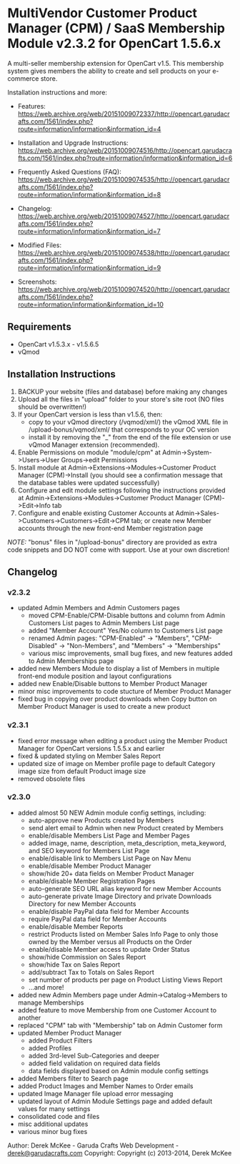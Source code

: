 # MultiVendor Customer Product Manager (CPM) / SaaS Membership Module v2.3.2 for OpenCart 1.5.6.x

A multi-seller membership extension for OpenCart v1.5. This membership system gives members the ability to create and sell products on your e-commerce store.

Installation instructions and more:

- Features: https://web.archive.org/web/20151009072337/http://opencart.garudacrafts.com/1561/index.php?route=information/information&information_id=4

- Installation and Upgrade Instructions: https://web.archive.org/web/20151009074516/http://opencart.garudacrafts.com/1561/index.php?route=information/information&information_id=6

- Frequently Asked Questions (FAQ):  https://web.archive.org/web/20151009074535/http://opencart.garudacrafts.com/1561/index.php?route=information/information&information_id=8

- Changelog:  https://web.archive.org/web/20151009074527/http://opencart.garudacrafts.com/1561/index.php?route=information/information&information_id=7

- Modified Files: https://web.archive.org/web/20151009074538/http://opencart.garudacrafts.com/1561/index.php?route=information/information&information_id=9

- Screenshots: https://web.archive.org/web/20151009074520/http://opencart.garudacrafts.com/1561/index.php?route=information/information&information_id=10

## Requirements
- OpenCart v1.5.3.x - v1.5.6.5
- vQmod

## Installation Instructions
1. BACKUP your website (files and database) before making any changes
2. Upload all the files in "upload" folder to your store's site root (NO files should be overwritten!)
3. If your OpenCart version is less than v1.5.6, then:
     - copy to your vQmod directory (/vqmod/xml/) the vQmod XML file in /upload-bonus/vqmod/xml/ that corresponds to your OC version
     - install it by removing the "_" from the end of the file extension or use vQmod Manager extension (recommended).
4. Enable Permissions on module "module/cpm" at Admin->System->Users->User Groups->edit Permissions
5. Install module at Admin->Extensions->Modules->Customer Product Manager (CPM)->Install (you should see a confirmation message that the database tables were updated successfully)
6. Configure and edit module settings following the instructions provided at Admin->Extensions->Modules->Customer Product Manager (CPM)->Edit->Info tab
7. Configure and enable existing Customer Accounts at Admin->Sales->Customers->Customers->Edit->CPM tab; or create new Member accounts through the new front-end Member registration page

*NOTE:* "bonus" files in "/upload-bonus" directory are provided as extra code snippets and DO NOT come with support. Use at your own discretion!

## Changelog
### v2.3.2
- updated Admin Members and Admin Customers pages
	- moved CPM-Enable/CPM-Disable buttons and column from Admin Customers List pages to Admin Members List page
	- added "Member Account" Yes/No column to Customers List page
	- renamed Admin pages: "CPM-Enabled" -> "Members", "CPM-Disabled" -> "Non-Members", and "Members" -> "Memberships"
	- various misc improvements, small bug fixes, and new features added to Admin Memberships page
- added new Members Module to display a list of Members in multiple front-end module position and layout configurations
- added new Enable/Disable buttons to Member Product Manager
- minor misc improvements to code stucture of Member Product Manager
- fixed bug in copying over product downloads when Copy button on Member Product Manager is used to create a new product

### v2.3.1
- fixed error message when editing a product using the Member Product Manager for OpenCart versions 1.5.5.x and earlier
- fixed & updated styling on Member Sales Report
- updated size of image on Member profile page to default Category image size from default Product image size
- removed obsolete files

### v2.3.0
- added almost 50 NEW Admin module config settings, including:
	- auto-approve new Products created by Members
	- send alert email to Admin when new Product created by Members
	- enable/disable Members List Page and Member Pages
	- added image, name, description, meta_description, meta_keyword, and SEO keyword for Members List Page
	- enable/disable link to Members List Page on Nav Menu
	- enable/disable Member Product Manager
	- show/hide 20+ data fields on Member Product Manager
	- enable/disable Member Registration Pages
	- auto-generate SEO URL alias keyword for new Member Accounts
	- auto-generate private Image Directory and private Downloads Directory for new Member Accounts
	- enable/disable PayPal data field for Member Accounts
	- require PayPal data field for Member Accounts
	- enable/disable Member Reports
	- restrict Products listed on Member Sales Info Page to only those owned by the Member versus all Products on the Order
	- enable/disable Member access to update Order Status
	- show/hide Commission on Sales Report
	- show/hide Tax on Sales Report
	- add/subtract Tax to Totals on Sales Report
	- set number of products per page on Product Listing Views Report
	- ...and more!
- added new Admin Members page under Admin->Catalog->Members to manage Memberships
- added feature to move Membership from one Customer Account to another
- replaced "CPM" tab with "Membership" tab on Admin Customer form
- updated Member Product Manager
	- added Product Filters
	- added Profiles
	- added 3rd-level Sub-Categories and deeper
	- added field validation on required data fields
	- data fields displayed based on Admin module config settings
- added Members filter to Search page
- added Product Images and Member Names to Order emails
- updated Image Manager file upload error messaging
- updated layout of Admin Module Settings page and added default values for many settings
- consolidated code and files
- misc additional updates
- various minor bug fixes

Author: Derek McKee - Garuda Crafts Web Development - derek@garudacrafts.com
Copyright: Copyright (c) 2013-2014, Derek McKee

